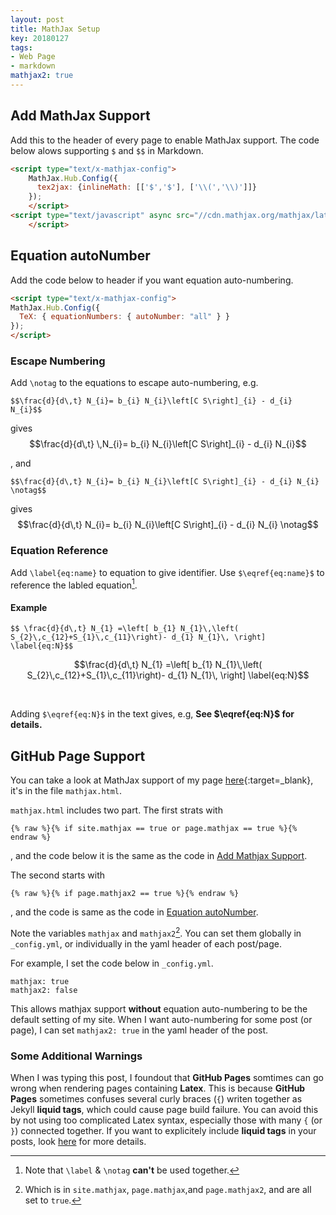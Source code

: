 ```yaml
---
layout: post
title: MathJax Setup
key: 20180127
tags:
- Web Page
- markdown
mathjax2: true
---
```

<!--more-->

## Add MathJax Support 

Add this to the header of every page to enable MathJax support. The code below alows supporting `$` and `$$` in Markdown.

```html
<script type="text/x-mathjax-config">
    MathJax.Hub.Config({
      tex2jax: {inlineMath: [['$','$'], ['\\(','\\)']]}
    });
    </script>
<script type="text/javascript" async src="//cdn.mathjax.org/mathjax/latest/MathJax.js?config=TeX-MML-AM_CHTML">
    </script>
```

## Equation autoNumber
Add the code below to header if you want equation auto-numbering.
```html
<script type="text/x-mathjax-config">
MathJax.Hub.Config({
  TeX: { equationNumbers: { autoNumber: "all" } }
});
</script>
```

### Escape Numbering

Add `\notag` to the equations to escape auto-numbering, e.g.
```
$$\frac{d}{d\,t} N_{i}= b_{i} N_{i}\left[C S\right]_{i} - d_{i} N_{i}$$
```
gives
$$\frac{d}{d\,t} \,N_{i}= b_{i} N_{i}\left[C S\right]_{i} - d_{i} N_{i}$$

, and 
```
$$\frac{d}{d\,t} N_{i}= b_{i} N_{i}\left[C S\right]_{i} - d_{i} N_{i} \notag$$
```
gives
$$\frac{d}{d\,t} N_{i}= b_{i} N_{i}\left[C S\right]_{i} - d_{i} N_{i} \notag$$

### Equation Reference

Add `\label{eq:name}` to equation to give identifier. Use `$\eqref{eq:name}$` to reference the labled equation[^1].

#### Example
```
$$ \frac{d}{d\,t} N_{1} =\left[ b_{1} N_{1}\,\left( S_{2}\,c_{12}+S_{1}\,c_{11}\right)- d_{1} N_{1}\, \right] \label{eq:N}$$
```

$$\frac{d}{d\,t} N_{1} =\left[ b_{1} N_{1}\,\left( S_{2}\,c_{12}+S_{1}\,c_{11}\right)- d_{1} N_{1}\, \right] \label{eq:N}$$

<br>

Adding `$\eqref{eq:N}$` in the text gives, e.g, **See $\eqref{eq:N}$ for details.**

## GitHub Page Support
You can take a look at MathJax support of my page [here](https://github.com/liao961120/liao961120.github.io/blob/master/_includes/utils/){:target=_blank}, it's in the file `mathjax.html`.

`mathjax.html` includes two part. The first strats with 
```
{% raw %}{% if site.mathjax == true or page.mathjax == true %}{% endraw %}
```
, and the code below it is the same as the code in [Add Mathjax Support](#add-mathjax-support).

The second starts with
```
{% raw %}{% if page.mathjax2 == true %}{% endraw %}
```
, and the code is same as the code in [Equation autoNumber](#equation-autonumber).

Note the variables `mathjax` and `mathjax2`[^2]. You can set them globally in `_config.yml`, or individually in the yaml header of each post/page. 

For example, I set the code below in `_config.yml`.
```
mathjax: true
mathjax2: false 
```
This allows mathjax support **without** equation auto-numbering to be the default setting of my site. When I want auto-numbering for some post (or page), I can set `mathjax2: true` in the yaml header of the post.

### Some Additional Warnings

When I was typing this post, I foundout that **GitHub Pages** somtimes can go wrong when rendering pages containing **Latex**. This is because **GitHub Pages** sometimes confuses several curly braces (`{`) writen together as Jekyll **liquid tags**, which could cause page build failure. You can avoid this by not using too complicated Latex syntax, especially those with many `{` (or `}`) connected together. If you want to explicitely include **liquid tags** in your posts, look [here](https://liao961120.github.io/Markdown_Features.html) for more details. 

[^1]: Note that `\label` & `\notag` **can't** be used together.
[^2]: Which is in `site.mathjax`, `page.mathjax`,and `page.mathjax2`, and are all set to `true`.

